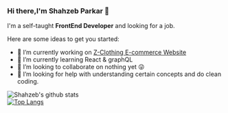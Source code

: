 ### Hi there,I'm Shahzeb Parkar 👋

I'm a self-taught **FrontEnd Developer** and looking for a job.

Here are some ideas to get you started:

- 🔭 I’m currently working on [Z-Clothing E-commerce Website](https://z-clothing.herokuapp.com/)
- 🌱 I’m currently learning React & graphQL
- 👯 I’m looking to collaborate on nothing yet 😜
- 🤔 I’m looking for help with  understanding certain concepts and do clean coding.

![Shahzeb's github stats](https://github-readme-stats.vercel.app/api?username=shahzebgit&show_icons=true&theme=tokyonight) <br>
[![Top Langs](https://github-readme-stats.vercel.app/api/top-langs/?username=shahzebgit&theme=tokyonight)](https://github.com/anuraghazra/github-readme-stats)

<!--
**shahzebgit/shahzebgit** is a ✨ _special_ ✨ repository because its `README.md` (this file) appears on your GitHub profile.


- 💬 Ask me about ...
- 📫 How to reach me: ...
- 😄 Pronouns: ...
- ⚡ Fun fact: ...
-->

